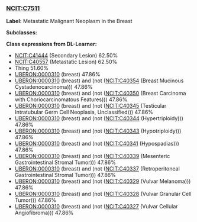 
### [NCIT:C7511](http://purl.obolibrary.org/obo/NCIT_C7511)
**Label:** Metastatic Malignant Neoplasm in the Breast

**Subclasses:** 

**Class expressions from DL-Learner:**

- [NCIT:C41444](http://purl.obolibrary.org/obo/NCIT_C41444) (Secondary Lesion) 62.50%
- [NCIT:C40557](http://purl.obolibrary.org/obo/NCIT_C40557) (Metastatic Lesion) 62.50%
- Thing 51.60%
- [UBERON:0000310](http://purl.obolibrary.org/obo/UBERON_0000310) (breast) 47.86%
- [UBERON:0000310](http://purl.obolibrary.org/obo/UBERON_0000310) (breast) and (not ([NCIT:C40354](http://purl.obolibrary.org/obo/NCIT_C40354) (Breast Mucinous Cystadenocarcinoma))) 47.86%
- [UBERON:0000310](http://purl.obolibrary.org/obo/UBERON_0000310) (breast) and (not ([NCIT:C40350](http://purl.obolibrary.org/obo/NCIT_C40350) (Breast Carcinoma with Choriocarcinomatous Features))) 47.86%
- [UBERON:0000310](http://purl.obolibrary.org/obo/UBERON_0000310) (breast) and (not ([NCIT:C40345](http://purl.obolibrary.org/obo/NCIT_C40345) (Testicular Intratubular Germ Cell Neoplasia, Unclassified))) 47.86%
- [UBERON:0000310](http://purl.obolibrary.org/obo/UBERON_0000310) (breast) and (not ([NCIT:C40344](http://purl.obolibrary.org/obo/NCIT_C40344) (Hypertriploidy))) 47.86%
- [UBERON:0000310](http://purl.obolibrary.org/obo/UBERON_0000310) (breast) and (not ([NCIT:C40343](http://purl.obolibrary.org/obo/NCIT_C40343) (Hypotriploidy))) 47.86%
- [UBERON:0000310](http://purl.obolibrary.org/obo/UBERON_0000310) (breast) and (not ([NCIT:C40341](http://purl.obolibrary.org/obo/NCIT_C40341) (Hypospadias))) 47.86%
- [UBERON:0000310](http://purl.obolibrary.org/obo/UBERON_0000310) (breast) and (not ([NCIT:C40339](http://purl.obolibrary.org/obo/NCIT_C40339) (Mesenteric Gastrointestinal Stromal Tumor))) 47.86%
- [UBERON:0000310](http://purl.obolibrary.org/obo/UBERON_0000310) (breast) and (not ([NCIT:C40337](http://purl.obolibrary.org/obo/NCIT_C40337) (Retroperitoneal Gastrointestinal Stromal Tumor))) 47.86%
- [UBERON:0000310](http://purl.obolibrary.org/obo/UBERON_0000310) (breast) and (not ([NCIT:C40329](http://purl.obolibrary.org/obo/NCIT_C40329) (Vulvar Melanoma))) 47.86%
- [UBERON:0000310](http://purl.obolibrary.org/obo/UBERON_0000310) (breast) and (not ([NCIT:C40328](http://purl.obolibrary.org/obo/NCIT_C40328) (Vulvar Granular Cell Tumor))) 47.86%
- [UBERON:0000310](http://purl.obolibrary.org/obo/UBERON_0000310) (breast) and (not ([NCIT:C40327](http://purl.obolibrary.org/obo/NCIT_C40327) (Vulvar Cellular Angiofibroma))) 47.86%


